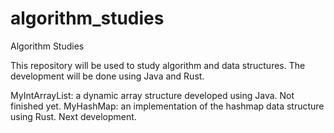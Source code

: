 # algorithm_studies
Algorithm Studies

This repository will be used to study algorithm and data structures. The development will be done using Java and Rust.

MyIntArrayList: a dynamic array structure developed using Java. Not finished yet.
MyHashMap: an implementation of the hashmap data structure using Rust. Next development.
